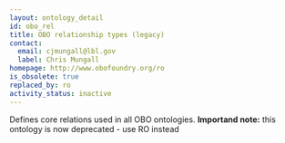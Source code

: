 ```yaml
---
layout: ontology_detail
id: obo_rel
title: OBO relationship types (legacy)
contact:
  email: cjmungall@lbl.gov
  label: Chris Mungall
homepage: http://www.obofoundry.org/ro
is_obsolete: true
replaced_by: ro
activity_status: inactive
---
```


Defines core relations used in all OBO ontologies. <b>Importand note:</b> this ontology is now deprecated - use RO instead
